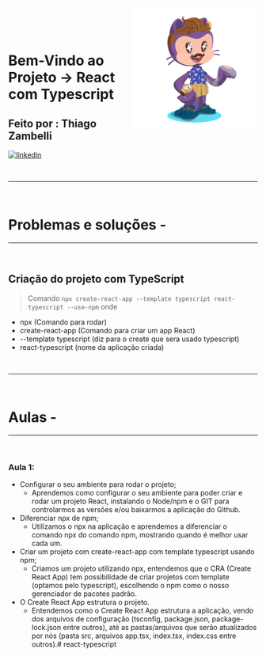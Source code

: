 <img align="right" width="50%" style="margin-top:-20px" src="public/eu.png">

</br>
</br>

<div dsplay="inline-block">
 
 <h1 align="left">Bem-Vindo ao Projeto -> React com Typescript</h1>
 <h2 align="left">Feito por : Thiago Zambelli</h2>
 
  <a href="https://www.linkedin.com/in/thiagozambelli">
    <img width="80px" src="https://i.ibb.co/RyZx12b/linkedin.png" alt="linkedin" style="vertical-align:top;">
  </a>
</div>

&nbsp;

---

&nbsp;

# Problemas e soluções -

---

&nbsp;

## Criação do projeto com TypeScript
> Comando `npx create-react-app --template typescript react-typescript --use-npm` onde
- npx (Comando para rodar)
- create-react-app (Comando para criar um app React)
- --template typescript (diz para o create que sera usado typescript)
- react-typescript (nome da aplicação criada)



&nbsp;

---

&nbsp;

# Aulas - 

---

&nbsp;

### Aula 1:
- Configurar o seu ambiente para rodar o projeto;
  - Aprendemos como configurar o seu ambiente para poder criar e rodar um projeto React, instalando o Node/npm e o GIT para controlarmos as versões e/ou baixarmos a aplicação do Github.
- Diferenciar npx de npm;
  - Utilizamos o npx na aplicação e aprendemos a diferenciar o comando npx do comando npm, mostrando quando é melhor usar cada um.
- Criar um projeto com create-react-app com template typescript usando npm;
  - Criamos um projeto utilizando npx, entendemos que o CRA (Create React App) tem possibilidade de criar projetos com template (optamos pelo typescript), escolhendo o npm como o nosso gerenciador de pacotes padrão.
- O Create React App estrutura o projeto.
  - Entendemos como o Create React App estrutura a aplicação, vendo dos arquivos de configuração (tsconfig, package.json, package-lock.json entre outros), até as pastas/arquivos que serão atualizados por nós (pasta src, arquivos app.tsx, index.tsx, index.css entre outros).#   r e a c t - t y p e s c r i p t 
 
 